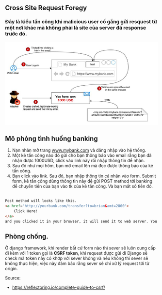## Cross Site Request Foregy



### Đây là kiểu tấn công khi malicious user cố gắng gửi resquest từ một nơi khác mà không phải là site của server đã response  trước đó.

![CSRF](imgs/cross_site.JPG)   

## Mô phỏng tình huống banking
1. Nạn nhân mở trang www.mybank.com và đăng nhập vào hệ thống. 
2. Một kẻ tấn công nào đó gửi cho bạn thông báo vào email rằng bạn đã nhận được 1000USD, click vào link này rồi nhập thông tin để nhận.
3. Sau đó như mọi hôm, bạn mở email lên mà đọc được thông báo của kẻ tấn công. 
4. Bạn click vào link. Sau đó, bạn nhập thông tin cá nhân vào form. Submit form, kẻ tấn công dùng thông tin này để gửi POST method tới banking để chuyển tiền của bạn vào tk của kẻ tấn công. Và bạn mất số tiền đó. 

```html

Post method will looks like this. 
<a href="http://yourbank.com/transfer?to=brian&amt=2800">
    Click Here!
</a> 
and you clicked it in your browser, it will send it to web server. You lost 2800USD

```

## Phòng chống. 
Ở django framework, khi render bất cứ form nào thì sever sẽ luôn cung cấp đi kèm với 1 token gọi là **CSRF token**, khi request được gửi đi Django sẽ check mã token này có khớp với sever không và nếu không thì sever sẽ không thực hiện, việc này đảm bảo rằng sever sẽ chỉ xử lý request tới từ origin.





Source:
- https://reflectoring.io/complete-guide-to-csrf/